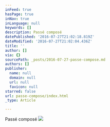 ```yaml
---
inFeed: true
hasPage: true
inNav: true
inLanguage: null
keywords: []
description: Passé composé
datePublished: '2016-07-27T21:02:18.819Z'
dateModified: '2016-07-27T21:02:04.436Z'
title: ''
author: []
via: {}
sourcePath: _posts/2016-07-27-passe-compose.md
authors: []
publisher:
  name: null
  domain: null
  url: null
  favicon: null
starred: false
url: passe-compose/index.html
_type: Article

---
```

Passé composé
![](https://the-grid-user-content.s3-us-west-2.amazonaws.com/a1c5ff09-a3c5-47ec-84af-e960dcff8dd1.jpg)